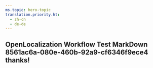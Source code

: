 ```yaml
---
ms.topic: hero-topic
translation.priority.ht: 
  - zh-cn
  - de-de
---
```

## OpenLocalization Workflow Test MarkDown 8561ac6a-080e-460b-92a9-cf6346f9ece4 thanks!
